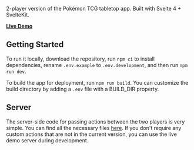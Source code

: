 2-player version of the Pokémon TCG tabletop app.
Built with Svelte 4 + SvelteKit.

**[Live Demo](https://pvp-tabletop-27e7a.ondigitalocean.app)**

## Getting Started
To run it locally, download the repository, run `npm ci` to install dependencies, rename `.env.example` to `.env.development`, and then run `npm run dev`.

To build the app for deployment, run `npm run build`. You can customize the build directory by adding a `.env` file with a BUILD_DIR property.

## Server
The server-side code for passing actions between the two players is very simple. You can find all the necessary files [here](https://gist.github.com/link--11/b568ca86faca5dd9cf0017927d90451d).
If you don't require any custom actions that are not in the current version, you can use the live demo server during development.